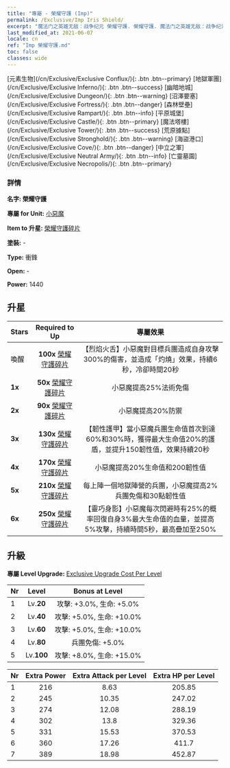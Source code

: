 ```yaml
---
title: "專屬 - 榮耀守護 (Imp)"
permalink: /Exclusive/Imp Iris Shield/
excerpt: "魔法门之英雄无敌：战争纪元 榮耀守護. 榮耀守護. 魔法门之英雄无敌：战争纪元 專屬 榮耀守護. 小惡魔 專屬."
last_modified_at: 2021-06-07
locale: cn
ref: "Imp 榮耀守護.md"
toc: false
classes: wide
---
```

 [元素生物](/cn/Exclusive/Exclusive Conflux/){: .btn .btn--primary} [地獄軍團](/cn/Exclusive/Exclusive Inferno/){: .btn .btn--success} [幽暗地城](/cn/Exclusive/Exclusive Dungeon/){: .btn .btn--warning} [沼澤要塞](/cn/Exclusive/Exclusive Fortress/){: .btn .btn--danger} [森林壁壘](/cn/Exclusive/Exclusive Rampart/){: .btn .btn--info} [平原城堡](/cn/Exclusive/Exclusive Castle/){: .btn .btn--primary} [魔法塔樓](/cn/Exclusive/Exclusive Tower/){: .btn .btn--success} [荒原據點](/cn/Exclusive/Exclusive Stronghold/){: .btn .btn--warning} [海盜港口](/cn/Exclusive/Exclusive Cove/){: .btn .btn--danger} [中立之軍](/cn/Exclusive/Exclusive Neutral Army/){: .btn .btn--info} [亡靈墓園](/cn/Exclusive/Exclusive Necropolis/){: .btn .btn--primary} 

### 詳情
 **名字: 榮耀守護** 

 **專屬 for Unit:** [小惡魔](/cn/units/Imp/) 

 **Item to 升星:** [榮耀守護碎片](/cn/Items/con_913/)

 **塗裝:** -

 **Type:** 衝鋒

 **Open:** -

 **Power:** 1440

## 升星

  |     Stars    |  Required to Up | 專屬效果 |
  |:-------------|:---------------:|:---------------:|
  |  喚醒  | **100x** [榮耀守護碎片](/cn/Items/con_913/) | 【烈焰火舌】小惡魔對目標兵團造成自身攻擊300%的傷害，並造成「灼燒」效果，持續6秒，冷卻時間20秒 |
  | **1x** <i class="fas fa-star"/> | **50x** [榮耀守護碎片](/cn/Items/con_913/) | 小惡魔提高25%法術免傷 |
  | **2x** <i class="fas fa-star"/> | **90x** [榮耀守護碎片](/cn/Items/con_913/) | 小惡魔提高20%防禦 |
  | **3x** <i class="fas fa-star"/> | **130x** [榮耀守護碎片](/cn/Items/con_913/) | 【韌性護甲】當小惡魔兵團生命值首次到達60%和30%時，獲得最大生命值20%的護盾，並提升150韌性值，效果持續20秒 |
  | **4x** <i class="fas fa-star"/> | **170x** [榮耀守護碎片](/cn/Items/con_913/) | 小惡魔提高20%生命值和200韌性值 |
  | **5x** <i class="fas fa-star"/> | **210x** [榮耀守護碎片](/cn/Items/con_913/) | 每上陣一個地獄陣營的兵團，小惡魔提高2%兵團免傷和30點韌性值 |
  | **6x** <i class="fas fa-star"/> | **250x** [榮耀守護碎片](/cn/Items/con_913/) | 【靈巧身影】小惡魔每次閃避時有25%的概率回復自身3%最大生命值的血量，並提高5%攻擊，持續時間5秒，最高疊加至250% |


## 升級
 **專屬 Level Upgrade:** [Exclusive Upgrade Cost Per Level](/Exclusive/ExclusiveUpgradeCostPerLevel/)

  |  Nr  |   Level  | Bonus at Level |
  |:-----|:--------:|:--------------:|
  | 1 | Lv.**20** | 攻擊: +3.0%, 生命: +5.0% |
  | 2 | Lv.**40** | 攻擊: +5.0%, 生命: +10.0% |
  | 3 | Lv.**60** | 攻擊: +5.0%, 生命: +10.0% |
  | 4 | Lv.**80** | 兵團免傷: +5.0% |
  | 5 | Lv.**100** | 攻擊: +8.0%, 生命: +15.0% |


  |  Nr  |  Extra Power | Extra Attack per Level | Extra HP per Level |
  |:-----|:--------:|:--------:|:--------:|
  | 1 | 216 | 8.63 | 205.85 |
  | 2 | 245 | 10.35 | 247.02 |
  | 3 | 274 | 12.08 | 288.19 |
  | 4 | 302 | 13.8 | 329.36 |
  | 5 | 331 | 15.53 | 370.53 |
  | 6 | 360 | 17.26 | 411.7 |
  | 7 | 389 | 18.98 | 452.87 |



